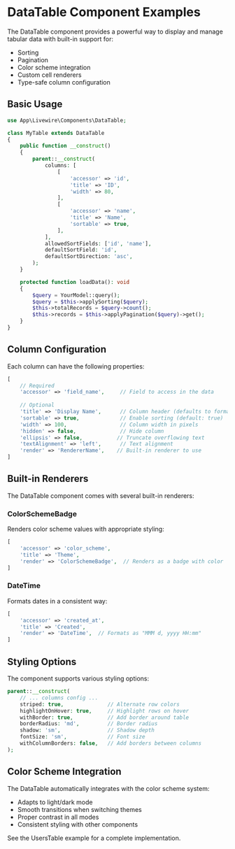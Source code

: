 # DataTable Component Examples

The DataTable component provides a powerful way to display and manage tabular data with built-in support for:
- Sorting
- Pagination
- Color scheme integration
- Custom cell renderers
- Type-safe column configuration

## Basic Usage

```php
use App\Livewire\Components\DataTable;

class MyTable extends DataTable
{
    public function __construct()
    {
        parent::__construct(
            columns: [
                [
                    'accessor' => 'id',
                    'title' => 'ID',
                    'width' => 80,
                ],
                [
                    'accessor' => 'name',
                    'title' => 'Name',
                    'sortable' => true,
                ],
            ],
            allowedSortFields: ['id', 'name'],
            defaultSortField: 'id',
            defaultSortDirection: 'asc',
        );
    }

    protected function loadData(): void
    {
        $query = YourModel::query();
        $query = $this->applySorting($query);
        $this->totalRecords = $query->count();
        $this->records = $this->applyPagination($query)->get();
    }
}
```

## Column Configuration

Each column can have the following properties:

```php
[
    // Required
    'accessor' => 'field_name',     // Field to access in the data
    
    // Optional
    'title' => 'Display Name',      // Column header (defaults to formatted accessor)
    'sortable' => true,             // Enable sorting (default: true)
    'width' => 100,                 // Column width in pixels
    'hidden' => false,              // Hide column
    'ellipsis' => false,           // Truncate overflowing text
    'textAlignment' => 'left',      // Text alignment
    'render' => 'RendererName',    // Built-in renderer to use
]
```

## Built-in Renderers

The DataTable component comes with several built-in renderers:

### ColorSchemeBadge

Renders color scheme values with appropriate styling:

```php
[
    'accessor' => 'color_scheme',
    'title' => 'Theme',
    'render' => 'ColorSchemeBadge',  // Renders as a badge with color
]
```

### DateTime

Formats dates in a consistent way:

```php
[
    'accessor' => 'created_at',
    'title' => 'Created',
    'render' => 'DateTime',  // Formats as "MMM d, yyyy HH:mm"
]
```

## Styling Options

The component supports various styling options:

```php
parent::__construct(
    // ... columns config ...
    striped: true,              // Alternate row colors
    highlightOnHover: true,     // Highlight rows on hover
    withBorder: true,           // Add border around table
    borderRadius: 'md',         // Border radius
    shadow: 'sm',               // Shadow depth
    fontSize: 'sm',             // Font size
    withColumnBorders: false,   // Add borders between columns
);
```

## Color Scheme Integration

The DataTable automatically integrates with the color scheme system:
- Adapts to light/dark mode
- Smooth transitions when switching themes
- Proper contrast in all modes
- Consistent styling with other components

See the UsersTable example for a complete implementation.
